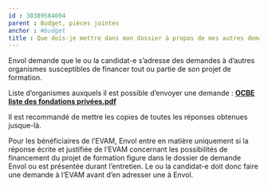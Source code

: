 ```yaml
---
id : 30389584094
parent : Budget, pièces jointes
anchor : #budget
title : Que dois-je mettre dans mon dossier à propos de mes autres demandes de bourses ?
---
```

Envol demande que le ou la candidat-e s’adresse des demandes à d’autres organismes susceptibles de financer tout ou partie de son projet de formation.

Liste d’organismes auxquels il est possible d’envoyer une demande : [__OCBE liste des fondations privées.pdf__](https://google.com)

Il est recommandé de mettre les copies de toutes les réponses obtenues jusque-là.

Pour les bénéficiaires de l’EVAM, Envol entre en matière uniquement si la réponse écrite et 
justifiée de l’EVAM concernant les possibilités de financement du projet de formation figure dans le dossier de demande Envol ou est présentée durant l’entretien. Le ou la candidat-e doit donc faire une demande à l’EVAM avant d’en adresser une à Envol.
